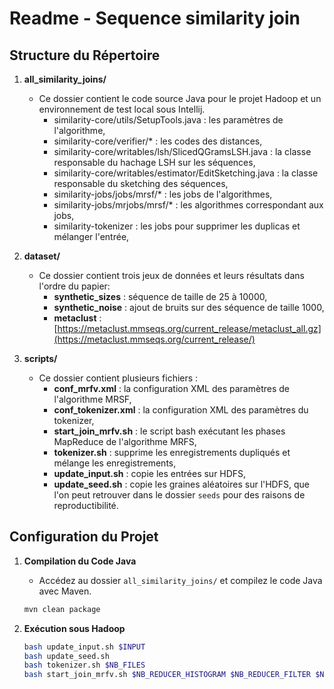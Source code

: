 # Readme - Sequence similarity join 

## Structure du Répertoire

1. **all_similarity_joins/**
   - Ce dossier contient le code source Java pour le projet Hadoop et un environnement de test local sous Intellij.
      - similarity-core/utils/SetupTools.java : les paramètres de l'algorithme,
      -  similarity-core/verifier/* : les codes des distances,
      - similarity-core/writables/lsh/SlicedQGramsLSH.java : la classe responsable du hachage LSH sur les séquences,
      - similarity-core/writables/estimator/EditSketching.java : la classe responsable du sketching des séquences,
      - similarity-jobs/jobs/mrsf/* : les jobs de l'algorithmes,
      - similarity-jobs/mrjobs/mrsf/* : les algorithmes correspondant aux jobs,
      - similarity-tokenizer : les jobs pour supprimer les duplicas et mélanger l'entrée,

2. **dataset/**
   - Ce dossier contient trois jeux de données et leurs résultats dans l'ordre du papier:
      - **synthetic_sizes** : séquence de taille de 25 à 10000,
      - **synthetic_noise** : ajout de bruits sur des séquence de taille 1000,
      - **metaclust** : [https://metaclust.mmseqs.org/current_release/metaclust_all.gz](https://metaclust.mmseqs.org/current_release/)

3. **scripts/**
   - Ce dossier contient plusieurs fichiers :
      - **conf_mrfv.xml** : la configuration XML des paramètres de l'algorithme MRSF,
      - **conf_tokenizer.xml** : la configuration XML des paramètres du tokenizer,
      - **start_join_mrfv.sh** : le script bash exécutant les phases MapReduce de l'algorithme MRFS,
      - **tokenizer.sh** : supprime les enregistrements dupliqués et mélange les enregistrements,
      - **update_input.sh** : copie les entrées sur HDFS,
      - **update_seed.sh** : copie les graines aléatoires sur l'HDFS, que l'on peut retrouver dans le dossier `seeds` pour des raisons de reproductibilité.

## Configuration du Projet

1. **Compilation du Code Java**
   - Accédez au dossier `all_similarity_joins/` et compilez le code Java avec Maven.

   ```bash
   mvn clean package
   ```

2. **Exécution sous Hadoop**
   ```bash
   bash update_input.sh $INPUT 
   bash update_seed.sh
   bash tokenizer.sh $NB_FILES 
   bash start_join_mrfv.sh $NB_REDUCER_HISTOGRAM $NB_REDUCER_FILTER $NB_SPLITS $NB_REDUCER_JOIN
   ```
